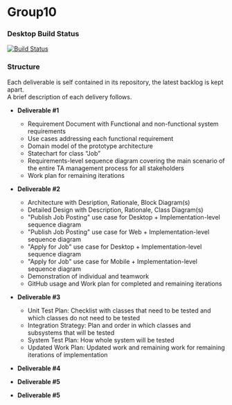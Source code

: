 # Group10
### Desktop Build Status
[![Build Status](https://travis-ci.com/ECSE321-Winter2017-McGill/Group10.svg?token=RjSJXSnzv8LjryFGTxf4&branch=master)](https://travis-ci.com/ECSE321-Winter2017-McGill/Group10)

### Structure
Each deliverable is self contained in its repository, the latest backlog is kept apart.  
A brief description of each delivery follows.

*  __Deliverable #1__ 
    * Requirement Document with Functional and non-functional system requirements
    * Use cases addressing each functional requirement
    * Domain model of the prototype architecture
    * Statechart for class “Job”
    * Requirements-level sequence diagram covering the main scenario of the entire TA management process for all stakeholders
    * Work plan for remaining iterations

*  __Deliverable #2__
	* Architecture with Desription, Rationale, Block Diagram(s)
	* Detailed Design with Description, Rationale, Class Diagram(s)
	* "Publish Job Posting" use case for Desktop + Implementation-level sequence diagram
	* "Publish Job Posting" use case for Web + Implementation-level sequence diagram
	* "Apply for Job" use case for Desktop + Implementation-level sequence diagram
	* "Apply for Job" use case for Mobile + Implementation-level sequence diagram
	* Demonstration of individual and teamwork
	* GitHub usage and Work plan for completed and remaining iterations
	
*  __Deliverable #3__
	* Unit Test Plan:
		Checklist with classes that need to be tested and which classes do not need to be tested
	* Integration Strategy:
		Plan and order in which classes and subsystems that will be tested
	* System Test Plan:
		How whole system will be tested
	* Updated Work Plan:
		Updated work and remaining work for remaining iterations of implementation
		
*  __Deliverable #4__
*  __Deliverable #5__
*  __Deliverable #5__